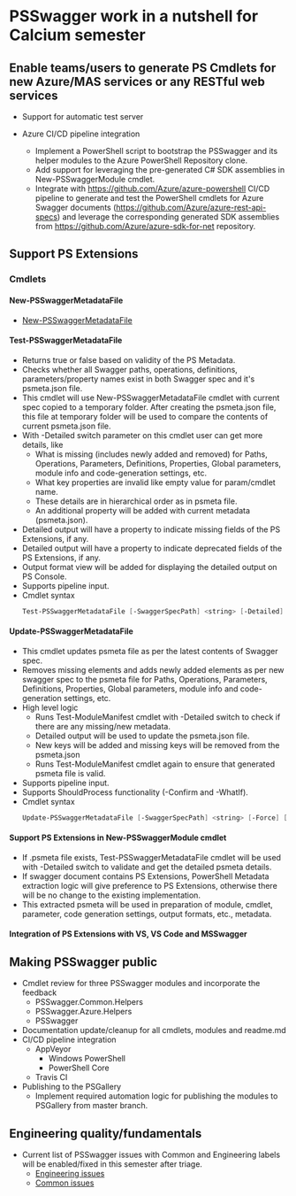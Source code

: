 # PSSwagger work in a nutshell for Calcium semester

## Enable teams/users to generate PS Cmdlets for new Azure/MAS services or any RESTful web services

- Support for automatic test server

- Azure CI/CD pipeline integration
  - Implement a PowerShell script to bootstrap the PSSwagger and its helper modules to the Azure PowerShell Repository clone.
  - Add support for leveraging the pre-generated C# SDK assemblies in New-PSSwaggerModule cmdlet.
  - Integrate with https://github.com/Azure/azure-powershell CI/CD pipeline to generate and test the PowerShell cmdlets for Azure Swagger documents (https://github.com/Azure/azure-rest-api-specs) and leverage the corresponding generated SDK assemblies from https://github.com/Azure/azure-sdk-for-net repository.

## Support PS Extensions

### Cmdlets

#### New-PSSwaggerMetadataFile

- [New-PSSwaggerMetadataFile](../commands/New-PSSwaggerMetadataFile.md)

#### Test-PSSwaggerMetadataFile

- Returns true or false based on validity of the PS Metadata.
- Checks whether all Swagger paths, operations, definitions, parameters/property names exist in both Swagger spec and it's psmeta.json file.
- This cmdlet will use New-PSSwaggerMetadataFile cmdlet with current spec copied to a temporary folder.
  After creating the psmeta.json file, this file at temporary folder will be used to compare the contents of current psmeta.json file.
- With -Detailed switch parameter on this cmdlet user can get more details, like
  - What is missing (includes newly added and removed) for Paths, Operations, Parameters, Definitions, Properties, Global parameters, module info and code-generation settings, etc.
  - What key properties are invalid like empty value for param/cmdlet name.
  - These details are in hierarchical order as in psmeta file.
  - An additional property will be added with current metadata (psmeta.json).
- Detailed output will have a property to indicate missing fields of the PS Extensions, if any.
- Detailed output will have a property to indicate deprecated fields of the PS Extensions, if any.
- Output format view will be added for displaying the detailed output on PS Console.
- Supports pipeline input.
- Cmdlet syntax
  ```powershell
  Test-PSSwaggerMetadataFile [-SwaggerSpecPath] <string> [-Detailed]
  ```

#### Update-PSSwaggerMetadataFile

- This cmdlet updates psmeta file as per the latest contents of Swagger spec.
- Removes missing elements and adds newly added elements as per new swagger spec to the psmeta file for Paths, Operations, Parameters, Definitions, Properties, Global parameters, module info and code-generation settings, etc.
- High level logic
  - Runs Test-ModuleManifest cmdlet with -Detailed switch to check if there are any missing/new metadata.
  - Detailed output will be used to update the psmeta.json file.
  - New keys will be added and missing keys will be removed from the psmeta.json
  - Runs Test-ModuleManifest cmdlet again to ensure that generated psmeta file is valid.
- Supports pipeline input.
- Supports ShouldProcess functionality (-Confirm and -WhatIf).
- Cmdlet syntax
  ```powershell
  Update-PSSwaggerMetadataFile [-SwaggerSpecPath] <string> [-Force] [-WhatIf] [-Confirm]
  ```

#### Support PS Extensions in New-PSSwaggerModule cmdlet

- If .psmeta file exists, Test-PSSwaggerMetadataFile cmdlet will be used with -Detailed switch to validate and get the detailed psmeta details.
- If swagger document contains PS Extensions, PowerShell Metadata extraction logic will give preference to PS Extensions, otherwise there will be no change to the existing implementation.
- This extracted psmeta will be used in preparation of module, cmdlet, parameter, code generation settings, output formats, etc., metadata.

#### Integration of PS Extensions with VS, VS Code and MSSwagger

## Making PSSwagger public

- Cmdlet review for three PSSwagger modules and incorporate the feedback
  - PSSwagger.Common.Helpers
  - PSSwagger.Azure.Helpers
  - PSSwagger
- Documentation update/cleanup for all cmdlets, modules and readme.md
- CI/CD pipeline integration
  - AppVeyor
    - Windows PowerShell
    - PowerShell Core
  - Travis CI
- Publishing to the PSGallery
  - Implement required automation logic for publishing the modules to PSGallery from master branch.

## Engineering quality/fundamentals

- Current list of PSSwagger issues with Common and Engineering labels will be enabled/fixed in this semester after triage.
  - [Engineering issues](https://github.com/PowerShell/PSSwagger/issues?q=is%3Aopen+is%3Aissue+label%3AEngineering)
  - [Common issues](https://github.com/PowerShell/PSSwagger/issues?q=is%3Aopen+is%3Aissue+label%3ACommon)